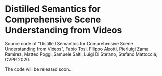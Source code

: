 # Distilled Semantics for Comprehensive Scene Understanding from Videos

Source code of "Distilled Semantics for Comprehensive Scene Understanding from Videos", Fabio Tosi, Filippo Aleotti, Pierluigi Zama Ramirez, Matteo Poggi, Samuele Salti, Luigi Di Stefano, Stefano Mattoccia, CVPR 2020.

The code will be released soon...
